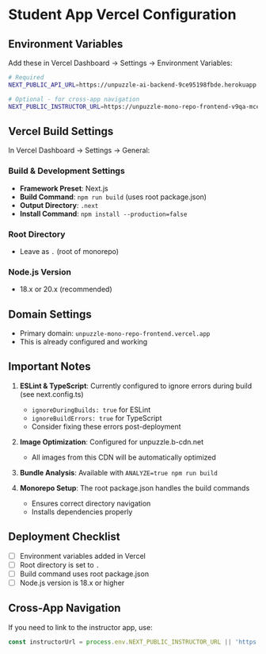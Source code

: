 # Student App Vercel Configuration

## Environment Variables
Add these in Vercel Dashboard → Settings → Environment Variables:

```bash
# Required
NEXT_PUBLIC_API_URL=https://unpuzzle-ai-backend-9ce95198fbde.herokuapp.com

# Optional - for cross-app navigation
NEXT_PUBLIC_INSTRUCTOR_URL=https://unpuzzle-mono-repo-frontend-v9qa-mceveraj4.vercel.app
```

## Vercel Build Settings
In Vercel Dashboard → Settings → General:

### Build & Development Settings
- **Framework Preset**: Next.js
- **Build Command**: `npm run build` (uses root package.json)
- **Output Directory**: `.next`
- **Install Command**: `npm install --production=false`

### Root Directory
- Leave as `.` (root of monorepo)

### Node.js Version
- 18.x or 20.x (recommended)

## Domain Settings
- Primary domain: `unpuzzle-mono-repo-frontend.vercel.app`
- This is already configured and working

## Important Notes

1. **ESLint & TypeScript**: Currently configured to ignore errors during build (see next.config.ts)
   - `ignoreDuringBuilds: true` for ESLint
   - `ignoreBuildErrors: true` for TypeScript
   - Consider fixing these errors post-deployment

2. **Image Optimization**: Configured for unpuzzle.b-cdn.net
   - All images from this CDN will be automatically optimized

3. **Bundle Analysis**: Available with `ANALYZE=true npm run build`

4. **Monorepo Setup**: The root package.json handles the build commands
   - Ensures correct directory navigation
   - Installs dependencies properly

## Deployment Checklist
- [ ] Environment variables added in Vercel
- [ ] Root directory is set to `.`
- [ ] Build command uses root package.json
- [ ] Node.js version is 18.x or higher

## Cross-App Navigation
If you need to link to the instructor app, use:
```javascript
const instructorUrl = process.env.NEXT_PUBLIC_INSTRUCTOR_URL || 'https://unpuzzle-mono-repo-frontend-v9qa-mceveraj4.vercel.app';
```